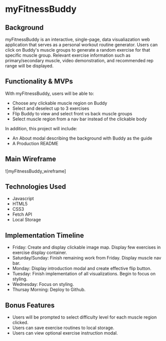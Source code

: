 # myFitnessBuddy

## Background

myFitnessBuddy is an interactive, single-page, data visualiazation web application that serves as a personal workout routine generator. Users can click on Buddy's muscle groups to generate a random exercise for that specific muscle group. Relevant exercise information such as primary/secondary muscle, video demonstration, and recommended rep range will be displayed. 

## Functionality & MVPs

With myFitnessBuddy, users will be able to:
- Choose any clickable muscle region on Buddy
- Select and deselect up to 3 exercises
- Flip Buddy to view and select front vs back muscle groups
- Select muscle region from a nav bar instead of the clickable body

In addition, this project will include:
- An About modal describing the background with Buddy as the guide
- A Production README

## Main Wireframe

![myFitnessBuddy_wireframe]

## Technologies Used

- Javascript
- HTML5
- CSS3
- Fetch API
- Local Storage

## Implementation Timeline

- Friday: Create and display clickable image map. Display few exercises in exercise display container. 
- Saturday/Sunday: Finish remaining work from Friday. Display muscle nav bar.
- Monday: Display introduction modal and create effective flip button.
- Tuesday: Finish implementation of all visualizations. Begin to focus on styling.
- Wednesday: Focus on styling.
- Thursay Morning: Deploy to Github.

## Bonus Features

- Users will be prompted to select difficulty level for each muscle region clicked.
- Users can save exercise routines to local storage.
- Users can view optional exercise instruction modal.

